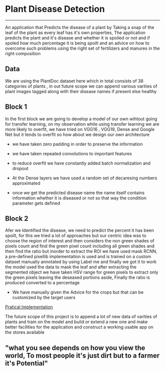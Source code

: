 # Plant Disease Detection
--------------------------
An application that Predicts the disease of a plant by Taking a snap of the leaf of the plant as every leaf has it's own properties, The application predicts the plant and it's disease and whether it is spoiled or not and if spoled how much percentage it is being spoilt and an advice on how to overcome such problems using the right set of fertilizers and manures in the right composition

Data
------
We are using the PlantDoc dataset here which in total consists of 38 categories of plants , in out future scope we can append various varities of plant images tagged along with their disease names if present else healthy

Block 1
---------
In the first block we are going to develop a model of our own wihtout going for transfer learning, on my observation while using transfer learning we are more likely to overfit, we have tried on VGG16 , VGG19, Dense and Google Net but it tends to overfit so how about we design our own architecture
* we have taken zero padding in order to preserve the information
* we have taken repeated convolutions to important features
* to reduce overfit we have constantly added batch normalization and dropout 
* At the Dense layers we have used a random set of decaresing numbers approximated

* once we get the predicted disease name the name itself contains information whether it is diseased or not so that way the condition parameter gets defined

Block 2
--------
Afer we Identified the disease, we need to predict the percent it has been spoilt, for this we tried a lot of approaches but our centric idea was to choose the region of interest and then considers the non green shades of pixels count and find the green pixel count including all green shades and then find the ratio but inorder to extract the ROI we have used mask RCNN, a pre-defined pixellib implementation is used and is trained on a custom dataset manually annotated by using Label me and finally we got it to work the model used the data to mask the leaf and after extracting the segmented object we have taken HSV range for green pixels to extract only the green pixels leaving the deseased portions aside, Finally the ratio is produced converted to a percentage

* We have manually given the Advice for the crops but that can be customized by the target users

[Pratical Implementation](https://drive.google.com/file/d/17WoJV_qPxZJo3YwNo-B78QXYQnRdDbM5/view?usp=sharing)

The future scope of this project is to append a lot of new data of varities of plants and train on the model and build or extend a new one and make better facilities for the application and construct a working usable app on the stores available

"what you see depends on how you view the world, To most people it's just dirt but to a farmer it's Potential"
-----------------------------------------------------------------------------------------------------------
